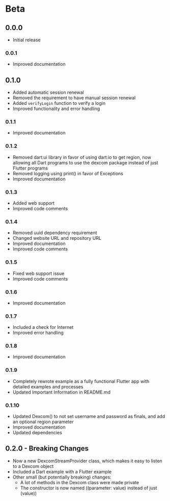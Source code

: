 # Beta

## 0.0.0
- Initial release

### 0.0.1
- Improved documentation

## 0.1.0
- Added automatic session renewal
- Removed the requirement to have manual session renewal
- Added `verifyLogin` function to verify a login
- Improved functionality and error handling

### 0.1.1
- Improved documentation

### 0.1.2
- Removed dart:ui library in favor of using dart:io to get region, now allowing all Dart programs to use the dexcom package instead of just Flutter programs
- Removed logging using print() in favor of Exceptions
- Improved documentation

### 0.1.3
- Added web support
- Improved code comments

### 0.1.4
- Removed uuid dependency requirement
- Changed website URL and repository URL
- Improved documentation
- Improved code comments

### 0.1.5
- Fixed web support issue
- Improved code comments

### 0.1.6
- Improved documentation

### 0.1.7
- Included a check for Internet
- Improved error handling

### 0.1.8
- Improved documentation

### 0.1.9
- Completely rewrote example as a fully functional Flutter app with detailed examples and processes
- Updated Important Information in README.md

### 0.1.10
- Updated Dexcom() to not set username and password as finals, and add an optional region parameter
- Improved documentation
- Updated dependencies

## 0.2.0 - Breaking Changes
- Now a new DexcomStreamProvider class, which makes it easy to listen to a Dexcom object
- Included a Dart example with a Flutter example
- Other small (but potentially breaking) changes:
    - A lot of methods in the Dexcom class were made private
    - The constructor is now named ((parameter: value) instead of just (value))